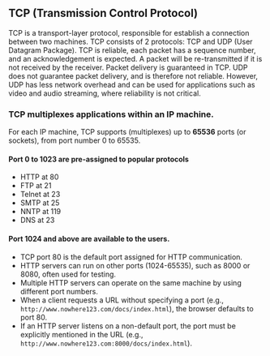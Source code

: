 ## TCP (Transmission Control Protocol)  
TCP is a transport-layer protocol, responsible for establish a connection between two machines. TCP consists of 2 protocols: TCP and UDP (User Datagram Package).  TCP is reliable, each packet has a sequence number, and an acknowledgement is expected.  A packet will be re-transmitted if it is not received by the receiver.  Packet delivery is guaranteed in TCP.  UDP does not guarantee packet delivery, and is therefore not reliable.  However, UDP has less network overhead and can be used for applications such as video and audio streaming, where reliability is not critical.  

### TCP multiplexes applications within an IP machine.
For each IP machine, TCP supports (multiplexes) up to <b>65536</b> ports (or sockets), from port number 0 to 65535.

#### Port 0 to 1023 are pre-assigned to popular protocols
- HTTP at 80
- FTP at 21
- Telnet at 23
- SMTP at 25
- NNTP at 119
- DNS at 23

#### Port 1024 and above are available to the users.

- TCP port 80 is the default port assigned for HTTP communication.
- HTTP servers can run on other ports (1024-65535), such as 8000 or 8080, often used for testing.
- Multiple HTTP servers can operate on the same machine by using different port numbers.
- When a client requests a URL without specifying a port (e.g., `http://www.nowhere123.com/docs/index.html`), the browser defaults to port 80.
- If an HTTP server listens on a non-default port, the port must be explicitly mentioned in the URL (e.g., `http://www.nowhere123.com:8000/docs/index.html`).
